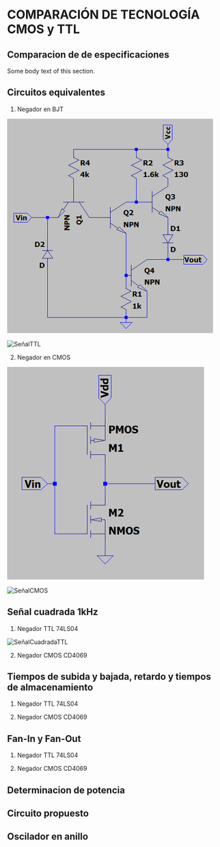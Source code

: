 
# COMPARACIÓN DE TECNOLOGÍA CMOS y TTL


## Comparacion de de especificaciones 
Some body text of this section.

## Circuitos equivalentes

1. Negador en BJT

![EquivalenteTTL](./Imagenes/ModeloTTL.png)

![SeñalTTL](./Imagenes/SeñalequiTTL.png)


2. Negador en CMOS 

![EquivalenteCMOS](./Imagenes/ModeloCMOS.png)

![SeñalCMOS](./Imagenes/SeñalequiCMOS.png)

## Señal cuadrada 1kHz


1. Negador TTL 74LS04 

![SeñalCuadradaTTL](./Imagenes/SeñalCuadradaTTL.jpeg)

2. Negador CMOS CD4069



## Tiempos de subida y bajada, retardo y tiempos de almacenamiento


1. Negador TTL 74LS04 



2. Negador CMOS CD4069


## Fan-In y Fan-Out 


1. Negador TTL 74LS04 



2. Negador CMOS CD4069


## Determinacion de potencia 



## Circuito propuesto




## Oscilador en anillo




